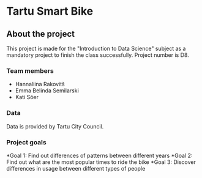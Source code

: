 # Tartu Smart Bike

## About the project 
This project is made for the "Introduction to Data Science" subject as a mandatory project to finish the class successfully.
Project number is D8.

### Team members
* Hannaliina Rakovitš
* Emma Belinda Semilarski
* Kati Sõer

### Data
Data is provided by Tartu City Council.

### Project goals
*Goal 1: Find out differences of patterns between different years
*Goal 2: Find out what are the most popular times to ride the bike
*Goal 3: Discover differences in usage between different types of people
